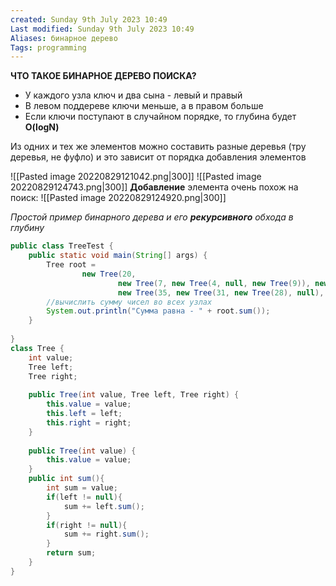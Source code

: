 ```yaml
---
created: Sunday 9th July 2023 10:49
Last modified: Sunday 9th July 2023 10:49
Aliases: бинарное дерево
Tags: programming
---
```


**ЧТО ТАКОЕ БИНАРНОЕ ДЕРЕВО ПОИСКА?**

- У каждого узла ключ и два сына - левый и правый
- В левом поддереве ключи меньше, а в правом больше
- Если ключи поступают в случайном порядке, то глубина будет **O(logN)**

Из одних и тех же элементов можно составить разные деревья (тру деревья, не фуфло) и это зависит от порядка добавления элементов

![[Pasted image 20220829121042.png|300]]
![[Pasted image 20220829124743.png|300]]
**Добавление** элемента очень похож на поиск:
![[Pasted image 20220829124920.png|300]]

_Простой пример бинарного дерева и его **рекурсивного** обхода в глубину_
```java
public class TreeTest {  
    public static void main(String[] args) {  
        Tree root =  
                new Tree(20,  
                        new Tree(7, new Tree(4, null, new Tree(9)), new Tree(9)),  
                        new Tree(35, new Tree(31, new Tree(28), null), new Tree(40, new Tree(38), new Tree(52))));  
        //вычислить сумму чисел во всех узлах  
        System.out.println("Сумма равна - " + root.sum());  
    }  
  
}  
class Tree {  
    int value;  
    Tree left;  
    Tree right;  
  
    public Tree(int value, Tree left, Tree right) {  
        this.value = value;  
        this.left = left;  
        this.right = right;  
    }  
  
    public Tree(int value) {  
        this.value = value;  
    }  
    public int sum(){  
        int sum = value;  
        if(left != null){  
            sum += left.sum();  
        }  
        if(right != null){  
            sum += right.sum();  
        }  
        return sum;  
    }  
}
```
